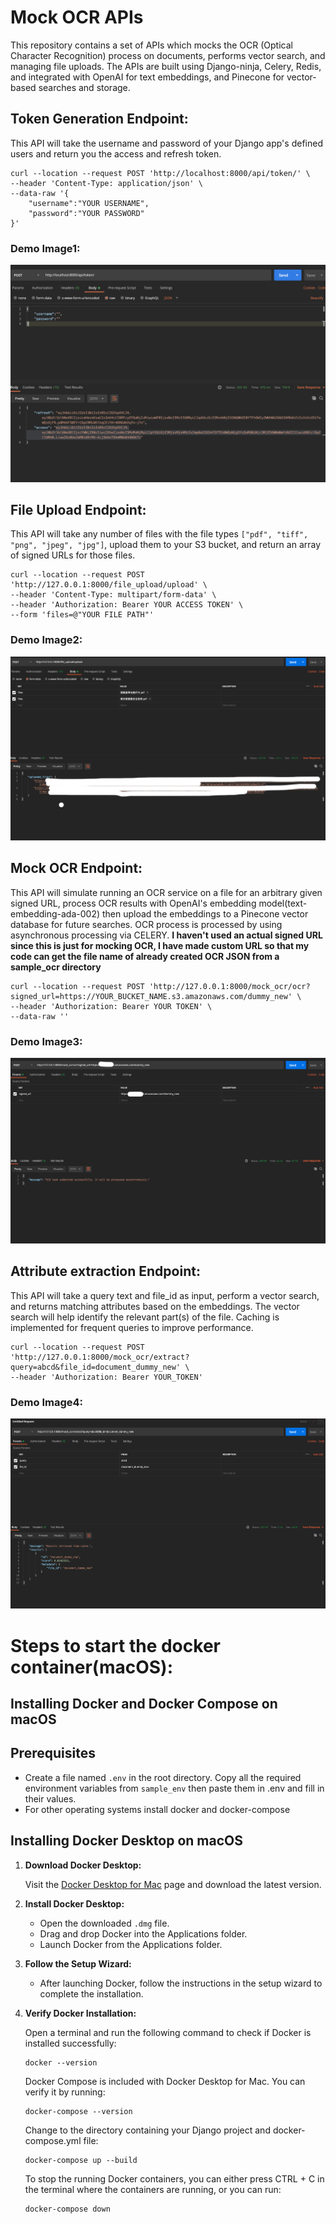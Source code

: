 # Mock OCR APIs

This repository contains a set of APIs which mocks the OCR (Optical Character Recognition) process on documents, performs vector search, and managing file uploads. The APIs are built using Django-ninja, Celery, Redis, and integrated with OpenAI for text embeddings, and Pinecone for vector-based searches and storage.

## Token Generation Endpoint:

This API will take the username and password of your Django app's defined users and return you the access and refresh token.

```
curl --location --request POST 'http://localhost:8000/api/token/' \
--header 'Content-Type: application/json' \
--data-raw '{
    "username":"YOUR USERNAME",
    "password":"YOUR PASSWORD"
}'
```
### Demo Image1:
![Alt text](demo_images/4.png)

## File Upload Endpoint:

This API will take any number of files with the file types `["pdf", "tiff", "png", "jpeg", "jpg"]`, upload them to your S3 bucket, and return an array of signed URLs for those files.
```
curl --location --request POST 'http://127.0.0.1:8000/file_upload/upload' \
--header 'Content-Type: multipart/form-data' \
--header 'Authorization: Bearer YOUR ACCESS TOKEN' \
--form 'files=@"YOUR FILE PATH"'
```

### Demo Image2:
![Alt text](demo_images/1.png)

## Mock OCR Endpoint:

This API will simulate running an OCR service on a file for an arbitrary given signed URL, process OCR results with OpenAI's embedding model(text-embedding-ada-002) then upload the embeddings to a
Pinecone vector database for future searches. OCR process is processed by using asynchronous processing via CELERY. **I haven't used an actual signed URL since this is just for mocking OCR, I have made custom URL so that my code can get the file name of already created OCR JSON from a sample_ocr directory**

```
curl --location --request POST 'http://127.0.0.1:8000/mock_ocr/ocr?signed_url=https://YOUR_BUCKET_NAME.s3.amazonaws.com/dummy_new' \
--header 'Authorization: Bearer YOUR TOKEN' \
--data-raw ''
```
### Demo Image3:
![Alt text](demo_images/2.png)

## Attribute extraction Endpoint:

This API will take a query text and file_id as input, perform a vector search, and returns matching attributes based on the embeddings. The vector search will help identify the relevant part(s) of the file. Caching is implemented for frequent queries to improve performance.

```
curl --location --request POST 'http://127.0.0.1:8000/mock_ocr/extract?query=abcd&file_id=document_dummy_new' \
--header 'Authorization: Bearer YOUR_TOKEN'
```
### Demo Image4:
![Alt text](demo_images/3.png)

# Steps to start the docker container(macOS):

## Installing Docker and Docker Compose on macOS

## Prerequisites

- Create a file named `.env` in the root directory. Copy all the required environment variables from `sample_env` then paste them in .env and fill in their values.
- For other operating systems install docker and docker-compose

## Installing Docker Desktop on macOS

1. **Download Docker Desktop:**

   Visit the [Docker Desktop for Mac](https://www.docker.com/products/docker-desktop/) page and download the latest version.

2. **Install Docker Desktop:**

   - Open the downloaded `.dmg` file.
   - Drag and drop Docker into the Applications folder.
   - Launch Docker from the Applications folder.

3. **Follow the Setup Wizard:**

   - After launching Docker, follow the instructions in the setup wizard to complete the installation.

4. **Verify Docker Installation:**

   Open a terminal and run the following command to check if Docker is installed successfully:

   ```
   docker --version
   ```
   Docker Compose is included with Docker Desktop for Mac. You can verify it by running:
   ```
   docker-compose --version
   ```
   Change to the directory containing your Django project and docker-compose.yml file:
   ```
   docker-compose up --build
   ```
   To stop the running Docker containers, you can either press CTRL + C in the terminal where the containers are running, or you can run:
   ```
   docker-compose down
   ```


 
